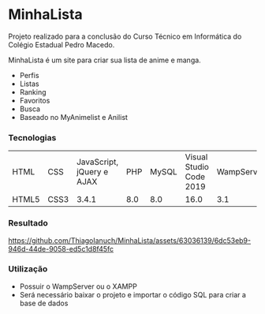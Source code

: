 <h1>MinhaLista</h1> 

Projeto realizado para a conclusão do Curso Técnico em Informática do Colégio Estadual Pedro Macedo.

MinhaLista é um site para criar sua lista de anime e manga.
- Perfis
- Listas
- Ranking
- Favoritos
- Busca
- Baseado no MyAnimelist e Anilist

<h3>Tecnologias</h3>
<table>
  <tr>
    <td>HTML</td>
    <td>CSS</td>
    <td>JavaScript, jQuery e AJAX</td>
    <td>PHP</td>
    <td>MySQL</td>
    <td>Visual Studio Code 2019</td>
    <td>WampServer</td>
  </tr>
  <tr>
    <td>HTML5</td>
    <td>CSS3</td>
    <td>3.4.1</td>
    <td>8.0</td>
    <td>8.0</td>
    <td>16.0</td>
    <td>3.1</td>
  </tr>
</table>

<h3>Resultado</h3>

https://github.com/ThiagoIanuch/MinhaLista/assets/63036139/6dc53eb9-946d-44de-9058-ed5c1d8f45fc

<h3>Utilização</h3>

- Possuir o WampServer ou o XAMPP
- Será necessário baixar o projeto e importar o código SQL para criar a base de dados
